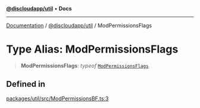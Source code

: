 [**@discloudapp/util**](../README.md) • **Docs**

***

[Documentation](../../../packages.md) / [@discloudapp/util](../README.md) / ModPermissionsFlags

# Type Alias: ModPermissionsFlags

> **ModPermissionsFlags**: *typeof* [`ModPermissionsFlags`](../variables/ModPermissionsFlags.md)

## Defined in

[packages/util/src/ModPermissionsBF.ts:3](https://github.com/discloud/discloud.app/blob/e957c12968777c01a56e127121040f7eaaf9b803/packages/util/src/ModPermissionsBF.ts#L3)
